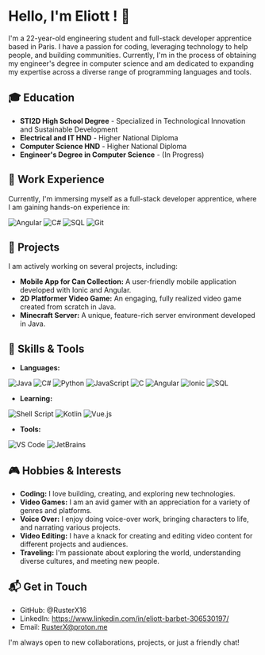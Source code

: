 # Hello, I'm Eliott ! 👋

I'm a 22-year-old engineering student and full-stack developer apprentice based in Paris. I have a passion for coding, leveraging technology to help people, and building communities. Currently, I'm in the process of obtaining my engineer's degree in computer science and am dedicated to expanding my expertise across a diverse range of programming languages and tools.

## 🎓 Education

- **STI2D High School Degree** - Specialized in Technological Innovation and Sustainable Development
- **Electrical and IT HND** - Higher National Diploma
- **Computer Science HND** - Higher National Diploma
- **Engineer's Degree in Computer Science** - (In Progress)

## 💼 Work Experience

Currently, I'm immersing myself as a full-stack developer apprentice, where I am gaining hands-on experience in:

![Angular](https://img.shields.io/badge/-Angular-DD0031?style=flat&logo=angular&logoColor=white)
![C#](https://img.shields.io/badge/-C%23-9A4DB8?style=flat&logo=c-sharp&logoColor=white)
![SQL](https://img.shields.io/badge/-SQL-4479A1?style=flat&logo=mysql&logoColor=white)
![Git](https://img.shields.io/badge/-Git-F05032?style=flat&logo=git&logoColor=white)

## 🚀 Projects

I am actively working on several projects, including:

- **Mobile App for Can Collection:** A user-friendly mobile application developed with Ionic and Angular.
- **2D Platformer Video Game:** An engaging, fully realized video game created from scratch in Java.
- **Minecraft Server:** A unique, feature-rich server environment developed in Java.

## 🔧 Skills & Tools

- **Languages:**

![Java](https://img.shields.io/badge/-Java-orange?style=flat&logo=java&logoColor=white)
![C#](https://img.shields.io/badge/-C%23-9A4DB8?style=flat&logo=c-sharp&logoColor=white)
![Python](https://img.shields.io/badge/-Python-blue?style=flat&logo=python&logoColor=white)
![JavaScript](https://img.shields.io/badge/-JavaScript-yellow?style=flat&logo=javascript&logoColor=black)
![C](https://img.shields.io/badge/-C-gray?style=flat&logo=c&logoColor=white)
![Angular](https://img.shields.io/badge/-Angular-DD0031?style=flat&logo=angular&logoColor=white)
![Ionic](https://img.shields.io/badge/-Ionic-cyan?style=flat&logo=ionic&logoColor=white)
![SQL](https://img.shields.io/badge/-SQL-4479A1?style=flat&logo=mysql&logoColor=white)

- **Learning:** 

![Shell Script](https://img.shields.io/badge/-Shell_Script-121011?style=flat&logo=gnu-bash&logoColor=white)
![Kotlin](https://img.shields.io/badge/-Kotlin-FF3B77?style=flat&logo=kotlin&logoColor=white)
![Vue.js](https://img.shields.io/badge/-Vue.js-4FC08D?style=flat&logo=vue.js&logoColor=white)

- **Tools:** 

![VS Code](https://img.shields.io/badge/-VS_Code-007ACC?style=flat&logo=visual-studio-code&logoColor=white)
![JetBrains](https://img.shields.io/badge/-JetBrains-000000?style=flat&logo=jetbrains&logoColor=white)

## 🎮 Hobbies & Interests

- **Coding:** I love building, creating, and exploring new technologies.
- **Video Games:** I am an avid gamer with an appreciation for a variety of genres and platforms.
- **Voice Over:** I enjoy doing voice-over work, bringing characters to life, and narrating various projects.
- **Video Editing:** I have a knack for creating and editing video content for different projects and audiences.
- **Traveling:** I'm passionate about exploring the world, understanding diverse cultures, and meeting new people.

## 📬 Get in Touch

- GitHub: @RusterX16
- LinkedIn: https://www.linkedin.com/in/eliott-barbet-306530197/
- Email: RusterX@proton.me

I'm always open to new collaborations, projects, or just a friendly chat!

